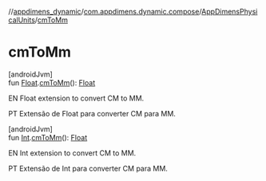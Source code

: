 //[appdimens_dynamic](../../../index.md)/[com.appdimens.dynamic.compose](../index.md)/[AppDimensPhysicalUnits](index.md)/[cmToMm](cm-to-mm.md)

# cmToMm

[androidJvm]\
fun [Float](https://kotlinlang.org/api/core/kotlin-stdlib/kotlin/-float/index.html).[cmToMm](cm-to-mm.md)(): [Float](https://kotlinlang.org/api/core/kotlin-stdlib/kotlin/-float/index.html)

EN Float extension to convert CM to MM.

PT Extensão de Float para converter CM para MM.

[androidJvm]\
fun [Int](https://kotlinlang.org/api/core/kotlin-stdlib/kotlin/-int/index.html).[cmToMm](cm-to-mm.md)(): [Float](https://kotlinlang.org/api/core/kotlin-stdlib/kotlin/-float/index.html)

EN Int extension to convert CM to MM.

PT Extensão de Int para converter CM para MM.